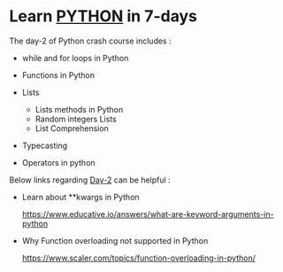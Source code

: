 
# Learn [PYTHON]("https://www.python.org") in 7-days 
The day-2 of Python crash course includes :
- while and for loops in Python
- Functions in Python
- Lists
  - Lists methods in Python 
  - Random integers Lists
  - List Comprehension

- Typecasting 
- Operators in python 

Below links regarding [Day-2](https://github.com/MuhammadSaad000/Python-Crash-Course/blob/main/day-2/day-2.ipynb) can be helpful : 
- Learn about **kwargs in Python
    
    https://www.educative.io/answers/what-are-keyword-arguments-in-python
  

- Why Function overloading not supported in Python
    
    https://www.scaler.com/topics/function-overloading-in-python/
